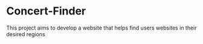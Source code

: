# Concert-Finder
This project aims to develop a website that helps find users websites in their desired regions
